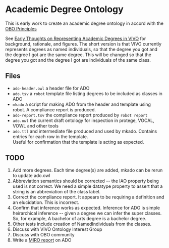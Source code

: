 # Academic Degree Ontology

This is early work to create an academic degree ontology in accord with the
 [OBO Principles](http://www.obofoundry.org/principles/fp-000-summary.html)

See [Early Thoughts on Representing Academic Degrees in VIVO](http://bit.ly/2Jo4ws9) for background, 
rationale, and figures.  The short version is that VIVO currently represents degrees as named individuals,
so that the degree you got and the degree I got are the same degree.  This will be changed so that the degree you got
and the degree I got are individuals of the same class.

## Files

* `ado-header.owl` a header file for ADO
* `ado.tsv` a `robot` template file listing degrees to be included as classes in ADO
* `mkado` a script for making ADO from the header and template using robot.  A compliance report is produced.
* `ado-report.tsv` the compliance report produced by `robot report`
* `ado.owl` the current draft ontology for inspection in protege, VOCAL, VOWL and other tools
* `ado.ttl` and intermediate file produced and used by mkado.  Contains entries for each row in the template.  
Useful for confirmation that the template is acting as expected.

## TODO

1. Add more degrees.  Each time degree(s) are added, mkado can be rerun to update ado.owl
1. Abbreviation semantics should be corrected -- the IAO property being used is not correct.  We need
a simple datatype property to assert that a string is an abbreviation of the class label.
1. Correct the compliance report.  It appears to be requiring a definition and an elucidation.  This is incorrect.
1. Confirm that inference works as expected.  Inference for ADO is simple heirarchical inference -- given
a degree we can infer the super classes.  So, for example, A bachelor of arts degree is a bachelor degree.
1. Other tests include creation of NamedIndividuals from the classes.
1. Discuss with VIVO Ontology Interest Group
1. Discuss with OBO community
1. Write a [MIRO report](https://doi.org/10.1186/s13326-017-0172-7) on ADO
